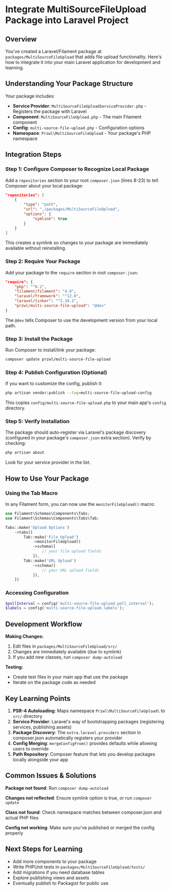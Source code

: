 # Integrate MultiSourceFileUpload Package into Laravel Project

## Overview

You've created a Laravel/Filament package at `packages/MultiSourceFileUpload` that adds file upload functionality. Here's how to integrate it into your main Laravel application for development and learning.

## Understanding Your Package Structure

Your package includes:

- **Service Provider**: `MultiSourceFileUploadServiceProvider.php` - Registers the package with Laravel
- **Component**: `MultiSourceFileUpload.php` - The main Filament component
- **Config**: `multi-source-file-upload.php` - Configuration options
- **Namespace**: `Przwl\MultiSourceFileUpload` - Your package's PHP namespace

## Integration Steps

### Step 1: Configure Composer to Recognize Local Package

Add a `repositories` section to your root `composer.json` (lines 8-23) to tell Composer about your local package:

```json
"repositories": [
    {
        "type": "path",
        "url": "./packages/MultiSourceFileUpload",
        "options": {
            "symlink": true
        }
    }
]
```

This creates a symlink so changes to your package are immediately available without reinstalling.

### Step 2: Require Your Package

Add your package to the `require` section in root `composer.json`:

```json
"require": {
    "php": "^8.2",
    "filament/filament": "4.0",
    "laravel/framework": "^12.0",
    "laravel/tinker": "^2.10.1",
    "przwl/multi-source-file-upload": "@dev"
}
```

The `@dev` tells Composer to use the development version from your local path.

### Step 3: Install the Package

Run Composer to install/link your package:

```bash
composer update przwl/multi-source-file-upload
```

### Step 4: Publish Configuration (Optional)

If you want to customize the config, publish it:

```bash
php artisan vendor:publish --tag=multi-source-file-upload-config
```

This copies `config/multi-source-file-upload.php` to your main app's `config` directory.

### Step 5: Verify Installation

The package should auto-register via Laravel's package discovery (configured in your package's `composer.json` extra section). Verify by checking:

```bash
php artisan about
```

Look for your service provider in the list.

## How to Use Your Package

### Using the Tab Macro

In any Filament form, you can now use the `monitorFileUpload()` macro:

```php
use Filament\Schemas\Components\Tabs;
use Filament\Schemas\Components\Tabs\Tab;

Tabs::make('Upload Options')
    ->tabs([
        Tab::make('File Upload')
            ->monitorFileUpload()
            ->schema([
                // your file upload fields
            ]),
        Tab::make('URL Upload')
            ->schema([
                // your URL upload fields
            ]),
    ])
```

### Accessing Configuration

```php
$pollInterval = config('multi-source-file-upload.poll_interval');
$labels = config('multi-source-file-upload.labels');
```

## Development Workflow

**Making Changes:**

1. Edit files in `packages/MultiSourceFileUpload/src/`
2. Changes are immediately available (due to symlink)
3. If you add new classes, run `composer dump-autoload`

**Testing:**

- Create test files in your main app that use the package
- Iterate on the package code as needed

## Key Learning Points

1. **PSR-4 Autoloading**: Maps namespace `Przwl\MultiSourceFileUpload\` to `src/` directory
2. **Service Provider**: Laravel's way of bootstrapping packages (registering services, publishing assets)
3. **Package Discovery**: The `extra.laravel.providers` section in composer.json automatically registers your provider
4. **Config Merging**: `mergeConfigFrom()` provides defaults while allowing users to override
5. **Path Repository**: Composer feature that lets you develop packages locally alongside your app

## Common Issues & Solutions

**Package not found**: Run `composer dump-autoload`

**Changes not reflected**: Ensure symlink option is true, or run `composer update`

**Class not found**: Check namespace matches between composer.json and actual PHP files

**Config not working**: Make sure you've published or merged the config properly

## Next Steps for Learning

- Add more components to your package
- Write PHPUnit tests in `packages/MultiSourceFileUpload/tests/`
- Add migrations if you need database tables
- Explore publishing views and assets
- Eventually publish to Packagist for public use